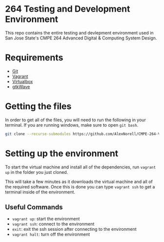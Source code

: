 # 264 Testing and Development Environment #
This repo contains the entire testing and devlepment environment used in San Jose State's CMPE 264 Advanced Digital & Computing System Design. 

# Requirements #

* [Git](https://git-scm.com/)
* [Vagrant](https://www.vagrantup.com/)
* [Virtualbox](https://www.virtualbox.org/)
* [gtkWave](https://sourceforge.net/projects/gtkwave/files/)

# Getting the files #
In order to get all of the files, you will need to run the following in your terminal. If you are running windows, make sure to open `git bash`.

```bash
git clone --recurse-submodules https://github.com/AlexNorell/CMPE-264-Vagrant.git 264_env
```

# Setting up the environment #
To start the virtual machine and install all of the dependencies, run `vagrant up` in the folder you just cloned.

This will take a few minutes as it downloads the virtual machine and all of the required software. Once this is done you can type `vagrant ssh` to get a terminal inside of the environment.

## Useful Commands ##

* `vagrant up`: start the environment
* `vagrant ssh`: connect to the environment
* `exit`: exit the ssh session after connecting to the environment
* `vagrant halt`: turn off the environment

